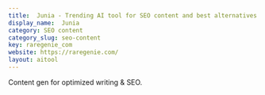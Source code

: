 ```yaml
---
title:  Junia - Trending AI tool for SEO content and best alternatives
display_name:  Junia
category: SEO content
category_slug: seo-content
key: raregenie_com
website: https://raregenie.com/
layout: aitool
---
```


Content gen for optimized writing & SEO.
